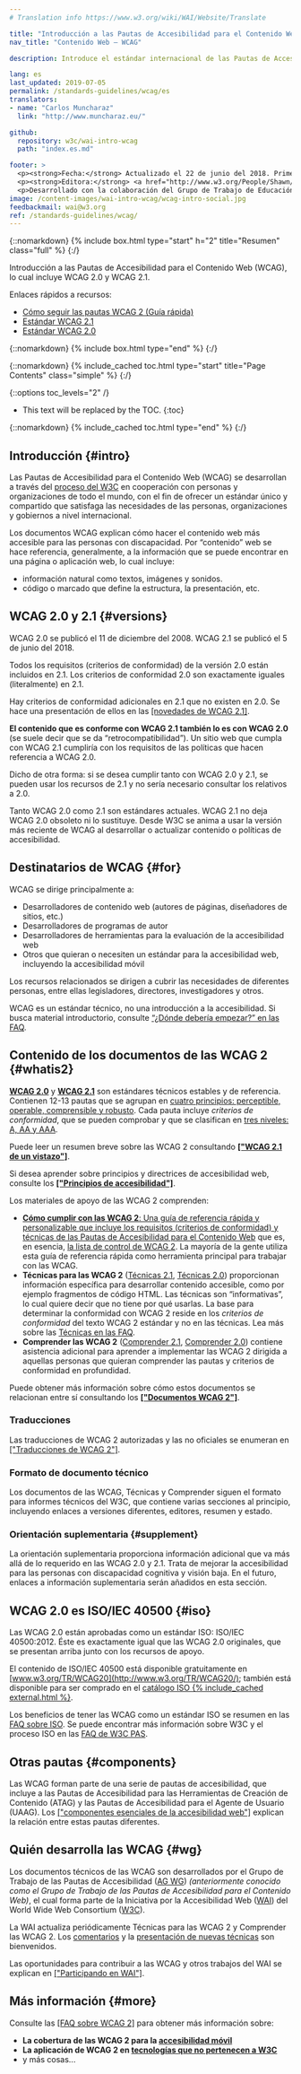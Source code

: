 ```yaml
---
# Translation info https://www.w3.org/wiki/WAI/Website/Translate

title: "Introducción a las Pautas de Accesibilidad para el Contenido Web (WCAG)"
nav_title: "Contenido Web – WCAG"

description: Introduce el estándar internacional de las Pautas de Accesibilidad para el Contenido Web (WCAG), lo cual incluye WCAG 2.0 y WCAG 2.1. Los documentos WCAG explican cómo hacer contenido web más accesible para las personas con discapacidad.

lang: es
last_updated: 2019-07-05
permalink: /standards-guidelines/wcag/es
translators: 
- name: "Carlos Muncharaz"
  link: "http://www.muncharaz.eu/"

github:
  repository: w3c/wai-intro-wcag
  path: "index.es.md"

footer: >
  <p><strong>Fecha:</strong> Actualizado el 22 de junio del 2018. Primera publicación en julio del 2005.</p>
  <p><strong>Editora:</strong> <a href="http://www.w3.org/People/Shawn/">Shawn Lawton Henry</a>.</p>
  <p>Desarrollado con la colaboración del Grupo de Trabajo de Educación y Difusión (<a href="https://www.w3.org/WAI/about/groups/eowg/">EOWG</a>) y el Grupo de Trabajo de las Pautas de Accesibilidad (<a href="https://www.w3.org/WAI/about/groups/agwg/">AG WG</a>).</p>
image: /content-images/wai-intro-wcag/wcag-intro-social.jpg
feedbackmail: wai@w3.org  
ref: /standards-guidelines/wcag/
---
```


{::nomarkdown}
{% include box.html type="start" h="2" title="Resumen" class="full" %}
{:/}

Introducción a las Pautas de Accesibilidad para el Contenido Web (WCAG), lo cual incluye WCAG 2.0 y WCAG 2.1.

Enlaces rápidos a recursos:
* [Cómo seguir las pautas WCAG 2 (Guía rápida)](http://www.w3.org/WAI/WCAG21/quickref/)
* [Estándar WCAG 2.1](http://www.w3.org/TR/WCAG21/)
* [Estándar WCAG 2.0](http://www.w3.org/TR/WCAG20/)

{::nomarkdown}
{% include box.html type="end" %}
{:/}

{::nomarkdown}
{% include_cached toc.html type="start" title="Page Contents" class="simple" %}
{:/}

{::options toc_levels="2" /}

-   This text will be replaced by the TOC.
{:toc}

{::nomarkdown}
{% include_cached toc.html type="end" %}
{:/}

## Introducción {#intro}

Las Pautas de Accesibilidad para el Contenido Web (WCAG) se desarrollan a través del [proceso del W3C](/standards-guidelines/w3c-process/) en cooperación con personas y organizaciones de todo el mundo, con el fin de ofrecer un estándar único y compartido que satisfaga las necesidades de las personas, organizaciones y gobiernos a nivel internacional.

Los documentos WCAG explican cómo hacer el contenido web más accesible para las personas con discapacidad. Por “contenido” web se hace referencia, generalmente, a la información que se puede encontrar en una página o aplicación web, lo cual incluye:

-   información natural como textos, imágenes y sonidos.
-   código o marcado que define la estructura, la presentación, etc.

## WCAG 2.0 y 2.1 {#versions}

WCAG 2.0 se publicó el 11 de diciembre del 2008. WCAG 2.1 se publicó el 5 de junio del 2018.

Todos los requisitos (criterios de conformidad) de la versión 2.0 están incluidos en 2.1. Los criterios de conformidad 2.0 son exactamente iguales (literalmente) en 2.1.

Hay criterios de conformidad adicionales en 2.1 que no existen en 2.0. Se hace una presentación de ellos en las [[novedades de WCAG 2.1]](/standards-guidelines/wcag/new-in-21/).

**El contenido que es conforme con WCAG 2.1 también lo es con WCAG 2.0** (se suele decir que se da “retrocompatibilidad”). Un sitio web que cumpla con WCAG 2.1 cumpliría con los requisitos de las políticas que hacen referencia a WCAG 2.0.

Dicho de otra forma: si se desea cumplir tanto con WCAG 2.0 y 2.1, se pueden usar los recursos de 2.1 y no sería necesario consultar los relativos a 2.0.

Tanto WCAG 2.0 como 2.1 son estándares actuales. WCAG 2.1 no deja WCAG 2.0 obsoleto ni lo sustituye. Desde W3C se anima a usar la versión más reciente de WCAG al desarrollar o actualizar contenido o políticas de accesibilidad.

## Destinatarios de WCAG {#for}

WCAG se dirige principalmente a:

-   Desarrolladores de contenido web (autores de páginas, diseñadores de sitios, etc.)
-   Desarrolladores de programas de autor
-   Desarrolladores de herramientas para la evaluación de la accesibilidad web
-   Otros que quieran o necesiten un estándar para la accesibilidad web, incluyendo la accesibilidad móvil

Los recursos relacionados se dirigen a cubrir las necesidades de diferentes personas, entre ellas legisladores, directores, investigadores y otros.

WCAG es un estándar técnico, no una introducción a la accesibilidad. Si busca material introductorio, consulte  [“¿Dónde debería empezar?” en las FAQ](/standards-guidelines/wcag/faq/#start).

## Contenido de los documentos de las WCAG 2 {#whatis2}

**[WCAG 2.0](https://www.w3.org/TR/WCAG20/)** y **[WCAG 2.1](https://www.w3.org/TR/WCAG21/)** son estándares técnicos estables y de referencia. Contienen 12-13 pautas que se agrupan en [cuatro principios: perceptible, operable, comprensible y robusto](https://www.w3.org/WAI/WCAG21/Understanding/intro#understanding-the-four-principles-of-accessibility). Cada pauta incluye *criterios de conformidad*, que se pueden comprobar y que se clasifican en [tres niveles: A, AA y AAA](https://www.w3.org/WAI/WCAG21/Understanding/conformance#levels).

Puede leer un resumen breve sobre las WCAG 2 consultando **[["WCAG 2.1 de un vistazo"]](/standards-guidelines/wcag/glance/)**.

Si desea aprender sobre principios y directrices de accesibilidad web, consulte los **[["Principios de accesibilidad"]](/fundamentals/accessibility-principles/)**.

Los materiales de apoyo de las WCAG 2 comprenden:

-   [**Cómo cumplir con las WCAG 2**: Una guía de referencia rápida y personalizable que incluye los requisitos (criterios de conformidad) y técnicas de las Pautas de Accesibilidad para el Contenido Web](http://www.w3.org/WAI/WCAG21/quickref/) que es, en esencia, [la lista de control de WCAG 2](http://www.w3.org/WAI/WCAG21/quickref/). La mayoría de la gente utiliza esta guía de referencia rápida como herramienta principal para trabajar con las WCAG.
-   **Técnicas para las WCAG 2** ([Técnicas 2.1](https://www.w3.org/WAI/WCAG21/Techniques/), [Técnicas 2.0](https://www.w3.org/TR/WCAG20-TECHS/)) proporcionan información específica para desarrollar contenido accesible, como por ejemplo fragmentos de código HTML. Las técnicas son “informativas”, lo cual quiere decir que no tiene por qué usarlas. La base para determinar la conformidad con WCAG 2 reside en los *criterios de conformidad* del texto WCAG 2 estándar y no en las técnicas. Lea más sobre las [Técnicas en las FAQ](/standards-guidelines/wcag/faq/#techs).
-  **Comprender las WCAG 2** ([Comprender 2.1](https://www.w3.org/WAI/WCAG21/Understanding/), [Comprender 2.0](https://www.w3.org/TR/UNDERSTANDING-WCAG20/)) contiene asistencia adicional para aprender a implementar las WCAG 2 dirigida a aquellas personas que quieran comprender las pautas y criterios de conformidad en profundidad.

Puede obtener más información sobre cómo estos documentos se relacionan entre sí consultando los **[["Documentos WCAG 2"]](/standards-guidelines/wcag/docs/)**.

### Traducciones

Las traducciones de WCAG 2 autorizadas y las no oficiales se enumeran en [["Traducciones de WCAG 2"]](/standards-guidelines/wcag/translations/).

### Formato de documento técnico

Los documentos de las WCAG, Técnicas y Comprender siguen el formato para informes técnicos del W3C, que contiene varias secciones al principio, incluyendo enlaces a versiones diferentes, editores, resumen y estado.

### Orientación suplementaria {#supplement}

La orientación suplementaria proporciona información adicional que va más allá de lo requerido en las WCAG 2.0 y 2.1. Trata de mejorar la accesibilidad para las personas con discapacidad cognitiva y visión baja. En el futuro, enlaces a información suplementaria serán añadidos en esta sección.

## WCAG 2.0 es ISO/IEC 40500 {#iso}

Las WCAG 2.0 están aprobadas como un estándar ISO: ISO/IEC 40500:2012. Éste es exactamente igual que las WCAG 2.0 originales, que se presentan arriba junto con los recursos de apoyo.

El contenido de ISO/IEC 40500 está disponible gratuitamente en [www.w3.org/TR/WCAG20](http://www.w3.org/TR/WCAG20/); también está disponible para ser comprado en el [catálogo ISO {% include_cached external.html %}](http://www.iso.org/iso/iso_catalogue/catalogue_tc/catalogue_detail.htm?csnumber=58625).

Los beneficios de tener las WCAG como un estándar ISO se resumen en las [FAQ sobre ISO](/standards-guidelines/wcag/faq/#iso). Se puede encontrar más información sobre W3C y el proceso ISO en las [FAQ de W3C PAS](http://www.w3.org/2010/04/pasfaq).

## Otras pautas {#components}

Las WCAG forman parte de una serie de pautas de accesibilidad, que incluye a las Pautas de Accesibilidad para las Herramientas de Creación de Contenido (ATAG) y las Pautas de Accesibilidad para el Agente de Usuario (UAAG). Los [["componentes esenciales de la accesibilidad web"]](/fundamentals/components/) explican la relación entre estas pautas diferentes.

## Quién desarrolla las WCAG {#wg}

Los documentos técnicos de las WCAG son desarrollados por el Grupo de Trabajo de las Pautas de Accesibilidad ([AG WG](https://www.w3.org/WAI/GL/)) *(anteriormente conocido como el Grupo de Trabajo de las Pautas de Accesibilidad para el Contenido Web)*, el cual forma parte de la Iniciativa por la Accesibilidad Web ([WAI](https://www.w3.org/WAI/)) del World Wide Web Consortium ([W3C](http://www.w3.org)).

La WAI actualiza periódicamente Técnicas para las WCAG 2 y Comprender las WCAG 2. Los [comentarios](/standards-guidelines/wcag/commenting/) y la [presentación de nuevas técnicas](http://www.w3.org/WAI/GL/WCAG20/TECHS-SUBMIT/) son bienvenidos.

Las oportunidades para contribuir a las WCAG y otros trabajos del WAI se explican en [["Participando en WAI"]](/about/participating/).

## Más información {#more}

Consulte las [[FAQ sobre WCAG 2]](/standards-guidelines/wcag/faq/) para obtener más información sobre:

-   **La cobertura de las WCAG 2 para la [accesibilidad móvil](/standards-guidelines/wcag/faq/#mobile)**
-   **La aplicación de WCAG 2 en [tecnologías que no pertenecen a W3C](/standards-guidelines/wcag/faq/#othertechs)**
-   y más cosas...
